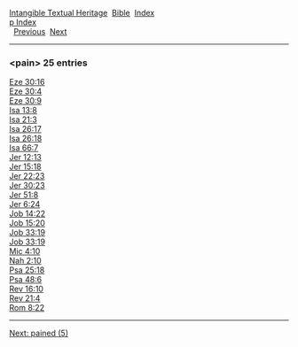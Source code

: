 [Intangible Textual Heritage](../../index)  [Bible](../index) 
[Index](index)   
[p Index](_p_)  
  [Previous](c08202)  [Next](c08204) 

------------------------------------------------------------------------

### &lt;pain&gt; 25 entries

[Eze 30:16](../kjv/eze030.htm#016)  
[Eze 30:4](../kjv/eze030.htm#004)  
[Eze 30:9](../kjv/eze030.htm#009)  
[Isa 13:8](../kjv/isa013.htm#008)  
[Isa 21:3](../kjv/isa021.htm#003)  
[Isa 26:17](../kjv/isa026.htm#017)  
[Isa 26:18](../kjv/isa026.htm#018)  
[Isa 66:7](../kjv/isa066.htm#007)  
[Jer 12:13](../kjv/jer012.htm#013)  
[Jer 15:18](../kjv/jer015.htm#018)  
[Jer 22:23](../kjv/jer022.htm#023)  
[Jer 30:23](../kjv/jer030.htm#023)  
[Jer 51:8](../kjv/jer051.htm#008)  
[Jer 6:24](../kjv/jer006.htm#024)  
[Job 14:22](../kjv/job014.htm#022)  
[Job 15:20](../kjv/job015.htm#020)  
[Job 33:19](../kjv/job033.htm#019)  
[Job 33:19](../kjv/job033.htm#019)  
[Mic 4:10](../kjv/mic004.htm#010)  
[Nah 2:10](../kjv/nah002.htm#010)  
[Psa 25:18](../kjv/psa025.htm#018)  
[Psa 48:6](../kjv/psa048.htm#006)  
[Rev 16:10](../kjv/rev016.htm#010)  
[Rev 21:4](../kjv/rev021.htm#004)  
[Rom 8:22](../kjv/rom008.htm#022)  

------------------------------------------------------------------------

[Next: pained (5)](c08204)
